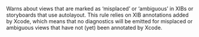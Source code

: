 Warns about views that are marked as ‘misplaced’ or ‘ambiguous’ in XIBs or storyboards that use autolayout. This rule relies on XIB annotations added by Xcode, which means that no diagnostics will be emitted for misplaced or ambiguous views that have not (yet) been annotated by Xcode.
